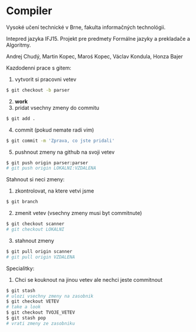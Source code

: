 # Compiler
 
Vysoké učení technické v Brne, fakulta informačných technológii.

Intepred jazyka IFJ15.
Projekt pre predmety Formálne jazyky a prekladače a Algoritmy.

Andrej Chudý, Martin Kopec, Maroś Kopec, Václav Kondula, Honza Bajer

Kazdodenni prace s gitem:
1) vytvorit si pracovni vetev
```bash
$ git checkout -b parser
```
2) **work**
3) pridat vsechny zmeny do commitu
```bash
$ git add .
```
4) commit (pokud nemate radi vim)
```bash
$ git commit -m 'Zprava, co jste pridali'
```
5) pushnout zmeny na github na svoji vetev
```bash
$ git push origin parser:parser
# git push origin LOKALNI:VZDALENA
```

Stahnout si neci zmeny:
1) zkontrolovat, na ktere vetvi jsme
```bash
$ git branch
```
2) zmenit vetev (vsechny zmeny musi byt commitnute)
```bash
$ git checkout scanner
# git checkout LOKALNI
```
3) stahnout zmeny
```bash
$ git pull origin scanner
# git pull origin VZDALENA
```

Specialitky:
1) Chci se kouknout na jinou vetev ale nechci jeste commitnout
```bash
$ git stash
# ulozi vsechny zmeny na zasobnik
$ git checkout VETEV
# take a look
$ git checkout TVOJE_VETEV
$ git stash pop 
# vrati zmeny ze zasobniku
```
